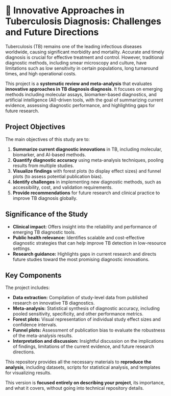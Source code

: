 
# 🧬 Innovative Approaches in Tuberculosis Diagnosis: Challenges and Future Directions

Tuberculosis (TB) remains one of the leading infectious diseases worldwide, causing significant morbidity and mortality. Accurate and timely diagnosis is crucial for effective treatment and control. However, traditional diagnostic methods, including smear microscopy and culture, have limitations such as low sensitivity in certain populations, long turnaround times, and high operational costs.

This project is a **systematic review and meta-analysis** that evaluates **innovative approaches in TB diagnosis diagnosis**. It focuses on emerging methods including molecular assays, biomarker-based diagnostics, and artificial intelligence (AI)-driven tools, with the goal of summarizing current evidence, assessing diagnostic performance, and highlighting gaps for future research.

## Project Objectives

The main objectives of this study are to:

1. **Summarize current diagnostic innovations** in TB, including molecular, biomarker, and AI-based methods.
2. **Quantify diagnostic accuracy** using meta-analysis techniques, pooling results from multiple studies.
3. **Visualize findings** with forest plots (to display effect sizes) and funnel plots (to assess potential publication bias).
4. **Identify challenges** in implementing new diagnostic methods, such as accessibility, cost, and validation requirements.
5. **Provide recommendations** for future research and clinical practice to improve TB diagnosis globally.

## Significance of the Study

* **Clinical impact:** Offers insight into the reliability and performance of emerging TB diagnostic tools.
* **Public health relevance:** Identifies scalable and cost-effective diagnostic strategies that can help improve TB detection in low-resource settings.
* **Research guidance:** Highlights gaps in current research and directs future studies toward the most promising diagnostic innovations.

## Key Components

The project includes:

* **Data extraction:** Compilation of study-level data from published research on innovative TB diagnostics.
* **Meta-analysis:** Statistical synthesis of diagnostic accuracy, including pooled sensitivity, specificity, and other performance metrics.
* **Forest plots:** Visual representation of individual study effect sizes and confidence intervals.
* **Funnel plots:** Assessment of publication bias to evaluate the robustness of the meta-analysis results.
* **Interpretation and discussion:** Insightful discussion on the implications of findings, limitations of the current evidence, and future research directions.

This repository provides all the necessary materials to **reproduce the analysis**, including datasets, scripts for statistical analysis, and templates for visualizing results.


This version is **focused entirely on describing your project**, its importance, and what it covers, without going into technical repository details.

